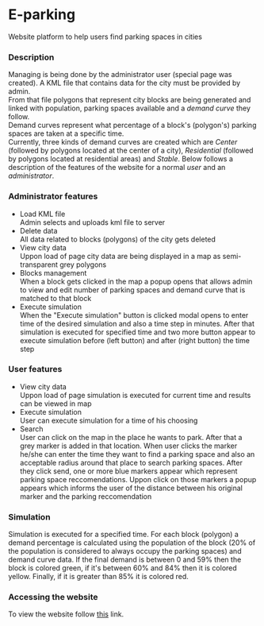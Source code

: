 # E-parking

Website platform to help users find parking spaces in cities


### Description

Managing is being done by the administrator user (special page was created). A KML file that contains data for the city must be provided by admin. <br>
From that file polygons that represent city blocks are being generated and linked with population, parking spaces available and a *demand curve* they follow. <br>
Demand curves represent what percentage of a block's (polygon's) parking spaces are taken at a specific time. <br>
Currently, three kinds of demand curves are created which are *Center* (followed by polygons located at the center of a city), *Residential* (followed by polygons located at residential areas) and *Stable*.
Below follows a description of the features of the website for a normal *user* and an *administrator*.

### Administrator features
- Load KML file <br> Admin selects and uploads kml file to server <br>
- Delete data <br> All data related to blocks (polygons) of the city gets deleted <br>
- View city data <br> Uppon load of page city data are being displayed in a map as semi-transparent grey polygons <br>
- Blocks management <br> When a block gets clicked in the map a popup opens that allows admin to view and edit number of parking spaces and demand curve that is matched to that block <br>
- Execute simulation <br> When the "Execute simulation" button is clicked modal opens to enter time of the desired simulation and also a time step in minutes. After that simulation is executed for specified time and two more button appear to execute simulation before (left button) and after (right button) the time step

### User features
- View city data <br> Uppon load of page simulation is executed for current time and results can be viewed in map <br>
- Execute simulation <br> User can execute simulation for a time of his choosing
- Search <br> User can click on the map in the place he wants to park. After that a grey marker is added in that location. When user clicks the marker he/she can enter the time they want to find a parking space and also an acceptable radius around that place to search parking spaces. After they click send, one or more blue markers appear which represent parking space reccomendations. Uppon click on those markers a popup appears which informs the user of the distance between his original marker and the parking reccomendation <br>


### Simulation
Simulation is executed for a specified time. For each block (polygon) a demand percentage is calculated using the population of the block (20% of the population is considered to always occupy the parking spaces) and demand curve data. If the final demand is between 0 and 59% then the block is colored green, if it's between 60% and 84% then it is colored yellow. Finally, if it is greater than 85% it is colored red.


### Accessing the website
To view the website follow <a href="http://snf-869308.vm.okeanos.grnet.gr/">this</a> link. <br>

